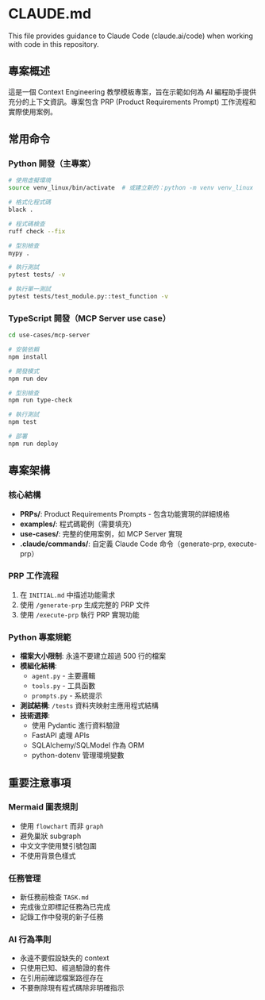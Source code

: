 # CLAUDE.md

This file provides guidance to Claude Code (claude.ai/code) when working with code in this repository.

## 專案概述

這是一個 Context Engineering 教學模板專案，旨在示範如何為 AI 編程助手提供充分的上下文資訊。專案包含 PRP (Product Requirements Prompt) 工作流程和實際使用案例。

## 常用命令

### Python 開發（主專案）
```bash
# 使用虛擬環境
source venv_linux/bin/activate  # 或建立新的：python -m venv venv_linux

# 格式化程式碼
black .

# 程式碼檢查
ruff check --fix

# 型別檢查
mypy .

# 執行測試
pytest tests/ -v

# 執行單一測試
pytest tests/test_module.py::test_function -v
```

### TypeScript 開發（MCP Server use case）
```bash
cd use-cases/mcp-server

# 安裝依賴
npm install

# 開發模式
npm run dev

# 型別檢查
npm run type-check

# 執行測試
npm test

# 部署
npm run deploy
```

## 專案架構

### 核心結構
- **PRPs/**: Product Requirements Prompts - 包含功能實現的詳細規格
- **examples/**: 程式碼範例（需要填充）
- **use-cases/**: 完整的使用案例，如 MCP Server 實現
- **.claude/commands/**: 自定義 Claude Code 命令（generate-prp, execute-prp）

### PRP 工作流程
1. 在 `INITIAL.md` 中描述功能需求
2. 使用 `/generate-prp` 生成完整的 PRP 文件
3. 使用 `/execute-prp` 執行 PRP 實現功能

### Python 專案規範
- **檔案大小限制**: 永遠不要建立超過 500 行的檔案
- **模組化結構**: 
  - `agent.py` - 主要邏輯
  - `tools.py` - 工具函數
  - `prompts.py` - 系統提示
- **測試結構**: `/tests` 資料夾映射主應用程式結構
- **技術選擇**: 
  - 使用 Pydantic 進行資料驗證
  - FastAPI 處理 APIs
  - SQLAlchemy/SQLModel 作為 ORM
  - python-dotenv 管理環境變數

## 重要注意事項

### Mermaid 圖表規則
- 使用 `flowchart` 而非 `graph`
- 避免巢狀 subgraph
- 中文文字使用雙引號包圍
- 不使用背景色樣式

### 任務管理
- 新任務前檢查 `TASK.md`
- 完成後立即標記任務為已完成
- 記錄工作中發現的新子任務

### AI 行為準則
- 永遠不要假設缺失的 context
- 只使用已知、經過驗證的套件
- 在引用前確認檔案路徑存在
- 不要刪除現有程式碼除非明確指示